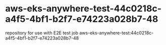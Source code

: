 # aws-eks-anywhere-test-44c0218c-a4f5-4bf1-b2f7-e74223a028b7-48
repository for use with E2E test job aws-eks-anywhere-test:44c0218c-a4f5-4bf1-b2f7-e74223a028b7-48
